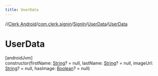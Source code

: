 ```yaml
---
title: UserData
---
```

//[Clerk Android](../../../../index.html)/[com.clerk.signin](../../index.html)/[SignIn](../index.html)/[UserData](index.html)/[UserData](-user-data.html)



# UserData



[androidJvm]\
constructor(firstName: [String](https://kotlinlang.org/api/latest/jvm/stdlib/kotlin-stdlib/kotlin/-string/index.html)? = null, lastName: [String](https://kotlinlang.org/api/latest/jvm/stdlib/kotlin-stdlib/kotlin/-string/index.html)? = null, imageUrl: [String](https://kotlinlang.org/api/latest/jvm/stdlib/kotlin-stdlib/kotlin/-string/index.html)? = null, hasImage: [Boolean](https://kotlinlang.org/api/latest/jvm/stdlib/kotlin-stdlib/kotlin/-boolean/index.html)? = null)




